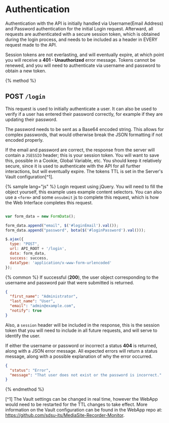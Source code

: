 # Authentication
Authentication with the API is initially handled via Username(Email Address) and Password authentication for the initial Login request. Afterward, all requests are authenticated with a secure session token, which is obtained during the login process, and needs to be included as a header in EVERY request made to the API.

Session tokens are not everlasting, and will eventually expire, at which point you will receive a **401 - Unauthorized** error message. Tokens cannot be renewed, and you will need to authenticate via username and password to obtain a new token.

{% method %}
## POST `/login`

This request is used to initially authenticate a user. It can also be used to verify if a user has entered their password correctly, for example if they are updating their password.

The password needs to be sent as a Base64 encoded string. This allows for complex passwords, that would otherwise break the JSON formatting if not encoded properly.

If the email and password are correct, the response from the server will contain a `JSESSIO` header; this is your session token. You will want to save this, possible in a Cookie, Global Variable, etc. You should keep it relatively secure, since it is used to authenticate with the API for all further interactions, but will eventually expire. The tokens TTL is set in the Server's Vault configuration[^1].

{% sample lang="js" %}
Login request using jQuery. You will need to fill the object yourself, this example uses example content selectors. You can also use a `<form>` and some `onsubmit` js to complete this request, which is how the Web Interface completes this request.


```js

var form_data = new FormData();

form_data.append("email", $('#loginEmail').val());
form_data.append("password", bota($('#loginPassword').val()));

$.ajax({
  type: "POST",
  url: API_ROOT + '/login',
  data: form_data,
  success: success,
  dataType: 'application/x-www-form-urlencoded'
});
```

{% common %}
If successful (**200**), the user object corresponding to the username and password pair that were submitted is returned.

```json
{
  "first_name": "Administrator",
  "last_name": "User",
  "email": "admin@example.com",
  "notify": true
}
```
Also, a `session` header will be included in the response, this is the session token that you will need to include in all future requests, and will serve to identify the user.

If either the username or password or incorrect a status **404** is returned, along with a JSON error message. All expected errors will return a status message, along with a possible explanation of why the error occurred.

```json
{
  "status": "Error",
  "message": "That user does not exist or the password is incorrect."
}
```
{% endmethod %}

[^1] The Vault settings can be changed in real time, however the WebApp would need to be restarted for the TTL changes to take effect. More information on the Vault configuration can be found in the WebApp repo at: https://github.com/sdsu-its/MediaSite-Recorder-Monitor.
